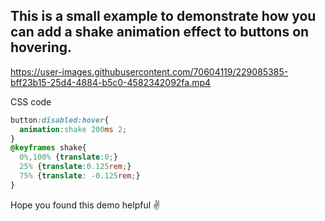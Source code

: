 ## This is a small example to demonstrate how you can add a shake animation effect to buttons on hovering. 

https://user-images.githubusercontent.com/70604119/229085385-bff23b15-25d4-4884-b5c0-4582342092fa.mp4

CSS code
~~~CSS
button:disabled:hover{
  animation:shake 200ms 2;
}
@keyframes shake{
  0%,100% {translate:0;}
  25% {translate:0.125rem;}
  75% {translate: -0.125rem;}
}
~~~
Hope you found this demo helpful ✌️

